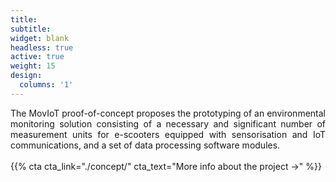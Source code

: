 ```yaml
---
title:
subtitle:
widget: blank
headless: true
active: true
weight: 15
design:
  columns: '1'
---
```

<div style="text-align: justify"> 
The MovIoT proof-of-concept proposes the prototyping of an environmental monitoring solution consisting of a necessary and significant number of measurement units for e-scooters equipped with sensorisation and IoT communications, and a set of data processing software modules.
</div>

<br>
{{% cta cta_link="./concept/" cta_text="More info about the project →" %}}